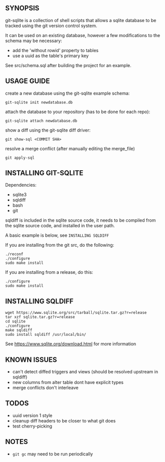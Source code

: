 ## SYNOPSIS
git-sqlite is a collection of shell scripts that allows a sqlite database
to be tracked using the git version control system.

It can be used on an existing database, however a few modifications
to the schema may be necessary:
* add the 'without rowid' property to tables
* use a uuid as the table's primary key

See src/schema.sql after building the project for an example.

## USAGE GUIDE
create a new database using the git-sqlite example schema:
```
git-sqlite init newdatabase.db
```

attach the database to your repository (has to be done for each repo):
```
git-sqlite attach newdatabase.db
```

show a diff using the git-sqlite diff driver:
```
git show-sql <COMMIT SHA>
```

resolve a merge conflict (after manually editing the merge_file)
```
git apply-sql
```

## INSTALLING GIT-SQLITE
Dependencies:
* sqlite3
* sqldiff
* bash
* git

sqldiff is included in the sqlite source code,
it needs to be compiled from the sqlite source code,
and installed in the user path.

A basic example is below, see `INSTALLING SQLDIFF`

If you are installing from the git src, do the following:
```
./reconf
./configure
sudo make install
```

If you are installing from a release, do this:
```
./configure
sudo make install
```

## INSTALLING SQLDIFF

```
wget https://www.sqlite.org/src/tarball/sqlite.tar.gz?r=release
tar xzf sqlite.tar.gz?r=release
cd sqlite
./configure
make sqldiff
sudo install sqldiff /usr/local/bin/
```

See https://www.sqlite.org/download.html for more information

## KNOWN ISSUES
* can't detect diffed triggers and views (should be resolved upstream in sqldiff)
* new columns from alter table dont have explicit types
* merge conflicts don't interleave

## TODOS
* uuid version 1 style
* cleanup diff headers to be closer to what git does
* test cherry-picking

## NOTES
* `git gc` may need to be run periodically
